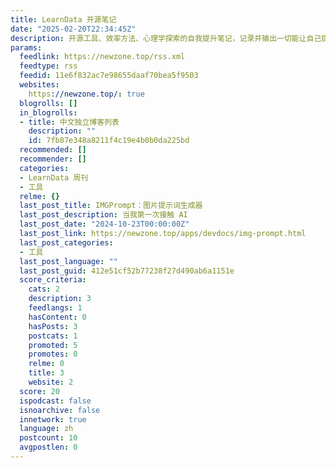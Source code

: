 ```yaml
---
title: LearnData 开源笔记
date: "2025-02-20T22:34:45Z"
description: 开源工具、效率方法、心理学探索的自我提升笔记，记录并输出一切能让自己提升的知识。
params:
  feedlink: https://newzone.top/rss.xml
  feedtype: rss
  feedid: 11e6f832ac7e98655daaf70bea5f9503
  websites:
    https://newzone.top/: true
  blogrolls: []
  in_blogrolls:
  - title: 中文独立博客列表
    description: ""
    id: 7fb87e348a8211f4c19e4b0b0da225bd
  recommended: []
  recommender: []
  categories:
  - LearnData 周刊
  - 工具
  relme: {}
  last_post_title: IMGPrompt：图片提示词生成器
  last_post_description: 当我第一次接触 AI
  last_post_date: "2024-10-23T00:00:00Z"
  last_post_link: https://newzone.top/apps/devdocs/img-prompt.html
  last_post_categories:
  - 工具
  last_post_language: ""
  last_post_guid: 412e51cf52b77238f27d490ab6a1151e
  score_criteria:
    cats: 2
    description: 3
    feedlangs: 1
    hasContent: 0
    hasPosts: 3
    postcats: 1
    promoted: 5
    promotes: 0
    relme: 0
    title: 3
    website: 2
  score: 20
  ispodcast: false
  isnoarchive: false
  innetwork: true
  language: zh
  postcount: 10
  avgpostlen: 0
---
```

